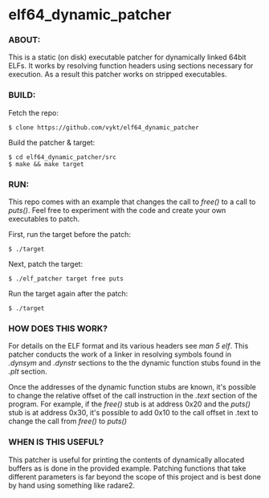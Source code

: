 # elf64_dynamic_patcher


### ABOUT:

This is a static (on disk) executable patcher for dynamically linked 64bit ELFs. It 
works by resolving function headers using sections necessary for execution. As a result 
this patcher works on stripped executables.


### BUILD:

Fetch the repo:
```
$ clone https://github.com/vykt/elf64_dynamic_patcher
```

Build the patcher & target:
```
$ cd elf64_dynamic_patcher/src
$ make && make target
```

### RUN:

This repo comes with an example that changes the call to <i>free()</i> to a call 
to <i>puts()</i>. Feel free to experiment with the code and create your own executables 
to patch.

First, run the target before the patch:
```
$ ./target
```

Next, patch the target:
```
$ ./elf_patcher target free puts
```

Run the target again after the patch:
```
$ ./target
```


### HOW DOES THIS WORK?

For details on the ELF format and its various headers see <i>man 5 elf</i>. This patcher 
conducts the work of a linker in resolving symbols found in <i>.dynsym</i> and 
<i>.dynstr</i> sections to the the dynamic function stubs found in the <i>.plt</i> 
section.

Once the addresses of the dynamic function stubs are known, it's possible to change 
the relative offset of the call instruction in the <i>.text</i> section of the program. 
For example, if the <i>free()</i> stub is at address 0x20 and the <i>puts()</i> stub is 
at address 0x30, it's possible to add 0x10 to the call offset in .text to change the call 
from <i>free()</i> to <i>puts()</i>


### WHEN IS THIS USEFUL?

This patcher is useful for printing the contents of dynamically allocated buffers as is 
done in the provided example. Patching functions that take different parameters is 
far beyond the scope of this project and is best done by hand using something like 
radare2.
